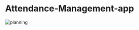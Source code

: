 # Attendance-Management-app
![planning](https://github.com/user-attachments/assets/ecdeb979-8a61-4aa6-ac3b-b055e626e800)
